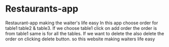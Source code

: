 # Restaurants-app

Restaurant-app making the waiter's life easy
In this app choose order for table1 table2 & table3. If we choose table1 click on add order the order is from table1 same is for all the tables.
If we want to delete the also delete the order on clicking delete button. so this website making waiters life easy
